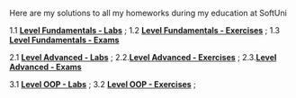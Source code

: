 Here are my solutions to all my homeworks during my education at SoftUni 

1.1 [**Level Fundamentals - Labs**](https://github.com/Dilyan-Iliev/SoftUni-Csharp/tree/main/Level-Fundamentals/Labs) ;
1.2 [**Level Fundamentals - Exercises**](https://github.com/Dilyan-Iliev/SoftUni-Csharp/tree/main/Level-Fundamentals/Exercises) ;
1.3 [**Level Fundamentals - Exams**](https://github.com/Dilyan-Iliev/SoftUni-Csharp/tree/main/Level-Fundamentals/Exams)

2.1 [**Level Advanced - Labs**](https://github.com/Dilyan-Iliev/SoftUni-Csharp/tree/main/Level-Advanced/Labs) ;
2.2.[**Level Advanced - Exercises**](https://github.com/Dilyan-Iliev/SoftUni-Csharp/tree/main/Level-Advanced/Exercises) ;
2.3.[**Level Advanced - Exams**](https://github.com/Dilyan-Iliev/SoftUni-Csharp/tree/main/Level-Advanced/Exams)

3.1 [**Level OOP - Labs**](https://github.com/Dilyan-Iliev/SoftUni-Csharp/tree/main/Level-OOP/Labs) ;
3.2 [**Level OOP - Exercises**](https://github.com/Dilyan-Iliev/SoftUni-Csharp/tree/main/Level-OOP/Exercises) ;
